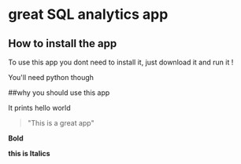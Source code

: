 # great SQL analytics app

## How to install the app

To use this app you dont need to install it, just download it and run it !

You'll need python though


##why you should use this app

It prints hello world
 >"This is a great app"

**Bold**

__this is Italics__ 
